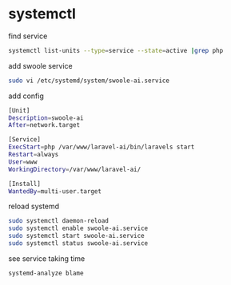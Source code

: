 # systemctl

find service

```sh
systemctl list-units --type=service --state=active |grep php
```

add swoole service 
```sh
sudo vi /etc/systemd/system/swoole-ai.service
```

add config
```sh
[Unit]
Description=swoole-ai
After=network.target

[Service]
ExecStart=php /var/www/laravel-ai/bin/laravels start
Restart=always
User=www
WorkingDirectory=/var/www/laravel-ai/

[Install]
WantedBy=multi-user.target
```

reload systemd
```sh
sudo systemctl daemon-reload
sudo systemctl enable swoole-ai.service
sudo systemctl start swoole-ai.service
sudo systemctl status swoole-ai.service
```

see service taking time
```sh
systemd-analyze blame
```